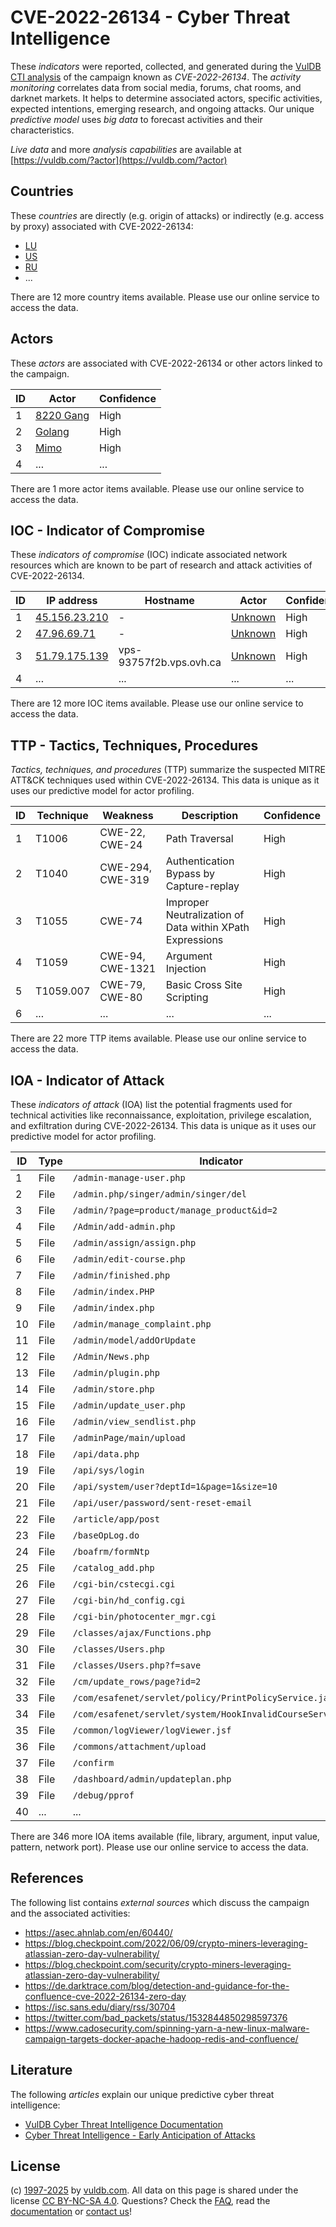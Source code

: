 # CVE-2022-26134 - Cyber Threat Intelligence

These _indicators_ were reported, collected, and generated during the [VulDB CTI analysis](https://vuldb.com/?kb.cti) of the campaign known as _CVE-2022-26134_. The _activity monitoring_ correlates data from social media, forums, chat rooms, and darknet markets. It helps to determine associated actors, specific activities, expected intentions, emerging research, and ongoing attacks. Our unique _predictive model_ uses _big data_ to forecast activities and their characteristics.

_Live data_ and more _analysis capabilities_ are available at [https://vuldb.com/?actor](https://vuldb.com/?actor)

## Countries

These _countries_ are directly (e.g. origin of attacks) or indirectly (e.g. access by proxy) associated with CVE-2022-26134:

* [LU](https://vuldb.com/?country.lu)
* [US](https://vuldb.com/?country.us)
* [RU](https://vuldb.com/?country.ru)
* ...

There are 12 more country items available. Please use our online service to access the data.

## Actors

These _actors_ are associated with CVE-2022-26134 or other actors linked to the campaign.

ID | Actor | Confidence
-- | ----- | ----------
1 | [8220 Gang](https://vuldb.com/?actor.8220_gang) | High
2 | [Golang](https://vuldb.com/?actor.golang) | High
3 | [Mimo](https://vuldb.com/?actor.mimo) | High
4 | ... | ...

There are 1 more actor items available. Please use our online service to access the data.

## IOC - Indicator of Compromise

These _indicators of compromise_ (IOC) indicate associated network resources which are known to be part of research and attack activities of CVE-2022-26134.

ID | IP address | Hostname | Actor | Confidence
-- | ---------- | -------- | ----- | ----------
1 | [45.156.23.210](https://vuldb.com/?ip.45.156.23.210) | - | [Unknown](https://vuldb.com/?actor.unknown) | High
2 | [47.96.69.71](https://vuldb.com/?ip.47.96.69.71) | - | [Unknown](https://vuldb.com/?actor.unknown) | High
3 | [51.79.175.139](https://vuldb.com/?ip.51.79.175.139) | vps-93757f2b.vps.ovh.ca | [Unknown](https://vuldb.com/?actor.unknown) | High
4 | ... | ... | ... | ...

There are 12 more IOC items available. Please use our online service to access the data.

## TTP - Tactics, Techniques, Procedures

_Tactics, techniques, and procedures_ (TTP) summarize the suspected MITRE ATT&CK techniques used within CVE-2022-26134. This data is unique as it uses our predictive model for actor profiling.

ID | Technique | Weakness | Description | Confidence
-- | --------- | -------- | ----------- | ----------
1 | T1006 | CWE-22, CWE-24 | Path Traversal | High
2 | T1040 | CWE-294, CWE-319 | Authentication Bypass by Capture-replay | High
3 | T1055 | CWE-74 | Improper Neutralization of Data within XPath Expressions | High
4 | T1059 | CWE-94, CWE-1321 | Argument Injection | High
5 | T1059.007 | CWE-79, CWE-80 | Basic Cross Site Scripting | High
6 | ... | ... | ... | ...

There are 22 more TTP items available. Please use our online service to access the data.

## IOA - Indicator of Attack

These _indicators of attack_ (IOA) list the potential fragments used for technical activities like reconnaissance, exploitation, privilege escalation, and exfiltration during CVE-2022-26134. This data is unique as it uses our predictive model for actor profiling.

ID | Type | Indicator | Confidence
-- | ---- | --------- | ----------
1 | File | `/admin-manage-user.php` | High
2 | File | `/admin.php/singer/admin/singer/del` | High
3 | File | `/admin/?page=product/manage_product&id=2` | High
4 | File | `/Admin/add-admin.php` | High
5 | File | `/admin/assign/assign.php` | High
6 | File | `/admin/edit-course.php` | High
7 | File | `/admin/finished.php` | High
8 | File | `/admin/index.PHP` | High
9 | File | `/admin/index.php` | High
10 | File | `/admin/manage_complaint.php` | High
11 | File | `/admin/model/addOrUpdate` | High
12 | File | `/Admin/News.php` | High
13 | File | `/admin/plugin.php` | High
14 | File | `/admin/store.php` | High
15 | File | `/admin/update_user.php` | High
16 | File | `/admin/view_sendlist.php` | High
17 | File | `/adminPage/main/upload` | High
18 | File | `/api/data.php` | High
19 | File | `/api/sys/login` | High
20 | File | `/api/system/user?deptId=1&page=1&size=10` | High
21 | File | `/api/user/password/sent-reset-email` | High
22 | File | `/article/app/post` | High
23 | File | `/baseOpLog.do` | High
24 | File | `/boafrm/formNtp` | High
25 | File | `/catalog_add.php` | High
26 | File | `/cgi-bin/cstecgi.cgi` | High
27 | File | `/cgi-bin/hd_config.cgi` | High
28 | File | `/cgi-bin/photocenter_mgr.cgi` | High
29 | File | `/classes/ajax/Functions.php` | High
30 | File | `/classes/Users.php` | High
31 | File | `/classes/Users.php?f=save` | High
32 | File | `/cm/update_rows/page?id=2` | High
33 | File | `/com/esafenet/servlet/policy/PrintPolicyService.java` | High
34 | File | `/com/esafenet/servlet/system/HookInvalidCourseService.java` | High
35 | File | `/common/logViewer/logViewer.jsf` | High
36 | File | `/commons/attachment/upload` | High
37 | File | `/confirm` | Medium
38 | File | `/dashboard/admin/updateplan.php` | High
39 | File | `/debug/pprof` | Medium
40 | ... | ... | ...

There are 346 more IOA items available (file, library, argument, input value, pattern, network port). Please use our online service to access the data.

## References

The following list contains _external sources_ which discuss the campaign and the associated activities:

* https://asec.ahnlab.com/en/60440/
* https://blog.checkpoint.com/2022/06/09/crypto-miners-leveraging-atlassian-zero-day-vulnerability/
* https://blog.checkpoint.com/security/crypto-miners-leveraging-atlassian-zero-day-vulnerability/
* https://de.darktrace.com/blog/detection-and-guidance-for-the-confluence-cve-2022-26134-zero-day
* https://isc.sans.edu/diary/rss/30704
* https://twitter.com/bad_packets/status/1532844850298597376
* https://www.cadosecurity.com/spinning-yarn-a-new-linux-malware-campaign-targets-docker-apache-hadoop-redis-and-confluence/

## Literature

The following _articles_ explain our unique predictive cyber threat intelligence:

* [VulDB Cyber Threat Intelligence Documentation](https://vuldb.com/?kb.cti)
* [Cyber Threat Intelligence - Early Anticipation of Attacks](https://www.scip.ch/en/?labs.20201022)

## License

(c) [1997-2025](https://vuldb.com/?kb.changelog) by [vuldb.com](https://vuldb.com/?kb.about). All data on this page is shared under the license [CC BY-NC-SA 4.0](https://creativecommons.org/licenses/by-nc-sa/4.0/). Questions? Check the [FAQ](https://vuldb.com/?kb.faq), read the [documentation](https://vuldb.com/?kb) or [contact us](https://vuldb.com/?contact)!
